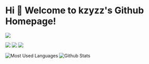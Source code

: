 # Hi 🎉 Welcome to kzyzz's Github Homepage!

<img src="https://readme-typing-svg.herokuapp.com/?lines=主打一个,%20新手上路!;多学%20多做%20多想&font=Roboto" />

<p>
<img src="https://img.shields.io/static/v1?label=Program&message=JavaScript&color=blue"/>
<a href="https://blog.csdn.net/wangzirui32"><img src="https://img.shields.io/static/v1?label=Blog&message=CSDN&color=red"/></a>
<a href="https://space.bilibili.com/1513364019"><img src="https://img.shields.io/static/v1?label=Video&message=Bilibili&color=cyan"/></a>
</p>

![Most Used Languages](https://github-readme-stats.vercel.app/api/top-langs/?username=kzyzz&theme=dark&layout=compact)
![Github Stats](https://github-readme-stats.vercel.app/api?username=kzyzz&show_icons=true&theme=dark&count_private=true)
